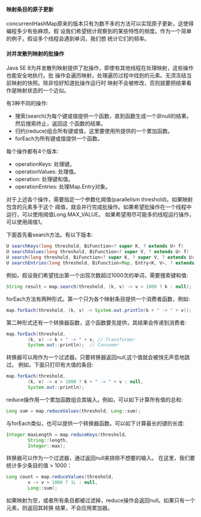 #### 映射条目的原子更新
concurrentHashMap原来的版本只有为数不多的方法可以实现原子更新，这使得编程多少有些麻烦。假
设我们希望统计观察到的某些特性的频度。作为一个简单的例子，假设多个线程会遇到单词，我们想
统计它们的频率。


#### 对并发散列映射的批操作
Java SE 8为并发散列映射提供了批操作，即使有其他线程在处理映射，这些操作也能安全地执行。批
操作会遍历映射，处理遍历过程中找到的元素。无须冻结当前映射的快照。除非恰好知道批操作运行时
映射不会被修改，否则就要把结果看作是映射状态的一个近似。

有3种不同的操作:
* 搜索(search)为每个键或值提供一个函数，直到函数生成一个非null的结果。然后搜索终止，返回这
个函数的结果。
* 归约(reduce)组合所有键或值，这里要使用所提供的一个累加函数。
* forEach为所有键或值提供一个函数。

每个操作都有4个版本:
* operationKeys: 处理键。
* operationValues: 处理值。
* operation: 处理键和值。
* operationEntries: 处理Map.Entry对象。

对于上述各个操作，需要指定一个参数化阈值(parallelism threshold)。如果映射包含的元素多于这个
阈值，就会并行完成批操作。如果希望批操作在一个线程中运行，可以使用阈值Long.MAX_VALUE。
如果希望用尽可能多的线程运行操作，可以使用阈值1。

下面首先看search方法。有以下版本:
```java
U searchKeys(long threshold, BiFunction<? super K, ? extends U> f)
U searchValues(long threshold, BiFunction<? super V, ? extends U> f)
U search(long threshold, BiFunction<? super K, ? super V, ? extends U> f)
U searchEntries(long threshold, BiFunction<Map, Entry<K, V>, ? extends U> f)
```
例如，假设我们希望找出第一个出现次数超过1000次的单词，需要搜索键和值:
```java
String result = map.search(threshold, (k, v) -> v > 1000 ? k : null);
```

forEach方法有两种形式。第一个只为各个映射条目提供一个消费者函数，例如:
```java
map.forEach(threshold, (k, v) -> System.out.println(k + " -> " + v));
```

第二种形式还有一个转换器函数，这个函数要先提供，其结果会传递到消费者:
```java
map.forEach(threshold, 
		(k, v) -> k + " -> " + v, // Transformer
		System.out::println);  // Consumer
```

转换器可以用作为一个过滤器。只要转换器返回null,这个值就会被悄无声息地跳过。
例如，下面只打印有大值的条目:
```java
map.forEach(threshold,
		(k, v) -> v > 1000 ? k + " -> " + v : null,
		System.out::println);
```
reduce操作用一个累加函数组合其输入。例如，可以如下计算所有值的总和:
```java
Long sum = map.reduceValues(threshold, Long::sum);
```
与forEach类似，也可以提供一个转换器函数。可以如下计算最长的键的长度:
```java
Integer maxLength = map.reduceKeys(threshold,
		String::length,
		Integer::max);
```
转换器可以作为一个过滤器，通过返回null来排除不想要的输入。
在这里，我们要统计多少条目的值 > 1000：
```java
Long count = map.reduceValues(threshold,
		v -> v > 1000 ? 1L : null,
		Long::sum);
```
如果映射为空，或者所有条目都被过滤掉，reduce操作会返回null。如果只有一个元素，则返回其转换
结果，不会应用累加器。
